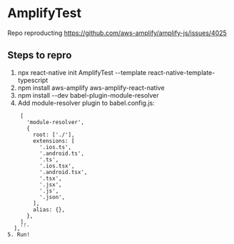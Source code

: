# AmplifyTest
Repo reproducting https://github.com/aws-amplify/amplify-js/issues/4025

## Steps to repro
1. npx react-native init AmplifyTest --template react-native-template-typescript
2. npm install aws-amplify aws-amplify-react-native
3. npm install --dev babel-plugin-module-resolver
4. Add module-resolver plugin to babel.config.js:
```plugins: [
    [
      'module-resolver',
      {
        root: ['./'],
        extensions: [
          '.ios.ts',
          '.android.ts',
          '.ts',
          '.ios.tsx',
          '.android.tsx',
          '.tsx',
          '.jsx',
          '.js',
          '.json',
        ],
        alias: {},
      },
    ],
  ],```
5. Run!
